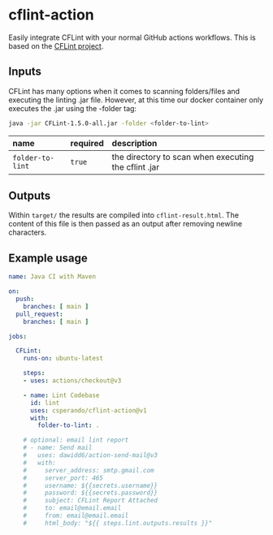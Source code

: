 # cflint-action

Easily integrate CFLint with your normal GitHub actions workflows. This is based on the [CFLint project]().

## Inputs

CFLint has many options when it comes to scanning folders/files and executing the linting .jar file. However, at this time our docker container only executes the .jar using the -folder tag:

```bash
java -jar CFLint-1.5.0-all.jar -folder <folder-to-lint>
```

| name | required | description |
| :-- | :-- | :-- |
| `folder-to-lint` | `true` | the directory to scan when executing the cflint .jar |

## Outputs

Within `target/` the results are compiled into `cflint-result.html`. The content of this file is then passed as an output after removing newline characters.

## Example usage

```yaml
name: Java CI with Maven

on:
  push:
    branches: [ main ]
  pull_request:
    branches: [ main ]

jobs:

  CFLint:
    runs-on: ubuntu-latest

    steps:
    - uses: actions/checkout@v3

    - name: Lint Codebase
      id: lint
      uses: csperando/cflint-action@v1
      with:
        folder-to-lint: .

    # optional: email lint report
    # - name: Send mail
    #   uses: dawidd6/action-send-mail@v3
    #   with:
    #     server_address: smtp.gmail.com
    #     server_port: 465
    #     username: ${{secrets.username}}
    #     password: ${{secrets.password}}
    #     subject: CFLint Report Attached
    #     to: email@email.email
    #     from: email@email.email
    #     html_body: "${{ steps.lint.outputs.results }}"
```
